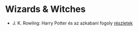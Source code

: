 # Wizards & Witches

- J. K. Rowling: Harry Potter és az azkabani fogoly [részletek](../_details/J.%20K.%20Rowling.md#id_20)
